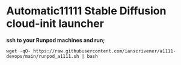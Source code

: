 # Automatic11111 Stable Diffusion cloud-init launcher

**ssh to your Runpod machines and run;**

```
wget -qO- https://raw.githubusercontent.com/ianscrivener/a1111-devops/main/runpod_a1111.sh | bash
```

